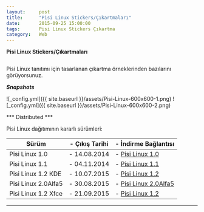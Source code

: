 ```yaml
---
layout:     post
title:      "Pisi Linux Stickers/Çıkartmaları"
date:       2015-09-25 15:00:00
tags:       Pisi Linux Stickers Çıkartma
category:   Web
---
```


**Pisi Linux Stickers/Çıkartmaları**

```25 Eylül 2015 - Türkiye
```

Pisi Linux tanıtımı için tasarlanan çıkartma örneklerinden bazılarını görüyorsunuz. 

***Snapshots***

![_config.yml]({{ site.baseurl }}/assets/Pisi-Linux-600x600-1.png)
![_config.yml]({{ site.baseurl }}/assets/Pisi-Linux-600x600-2.png)

*** Distributed ***

Pisi Linux dağıtımının kararlı sürümleri:

| Sürüm                  |- Çıkış Tarihi |- İndirme Bağlantısı |
|------------------------|---------------|---------------------|
| Pisi Linux 1.0         |- 14.08.2014   |- [Pisi Linux 1.0](http://sourceforge.net/projects/pisilinux/files/1.0/)|
| Pisi Linux 1.1         |- 04.11.2014   |- [Pisi Linux 1.1](http://sourceforge.net/projects/pisilinux/files/1.1/)|
| Pisi Linux 1.2 KDE     |- 10.07.2015   |- [Pisi Linux 1.2](http://sourceforge.net/projects/pisilinux/files/1.2/)|
| Pisi Linux 2.0Alfa5    |- 30.08.2015   |- [Pisi Linux 2.0Alfa5](http://openload.co/f/vuimrNgPjSE/Pisi-Linux-2.0-Alfa5-KDE5-KaraKedi-x86_64.iso)|
| Pisi Linux 1.2 Xfce    |- 21.09.2015   |- [Pisi Linux 1.2](http://openload.co/f/R6JeYpGW3BM/Pisi-Linux-1.2-XFCE-x86_64.iso)|


---
